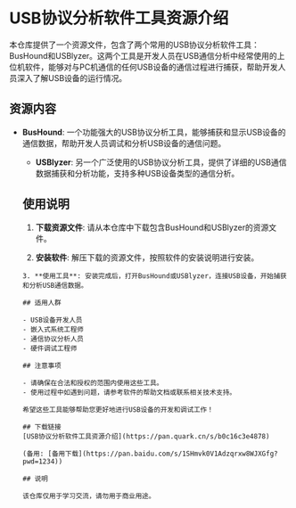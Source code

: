 # USB协议分析软件工具资源介绍

本仓库提供了一个资源文件，包含了两个常用的USB协议分析软件工具：BusHound和USBlyzer。这两个工具是开发人员在USB通信分析中经常使用的上位机软件，能够对与PC机通信的任何USB设备的通信过程进行捕获，帮助开发人员深入了解USB设备的运行情况。

## 资源内容

- **BusHound**: 一个功能强大的USB协议分析工具，能够捕获和显示USB设备的通信数据，帮助开发人员调试和分析USB设备的通信问题。

  - **USBlyzer**: 另一个广泛使用的USB协议分析工具，提供了详细的USB通信数据捕获和分析功能，支持多种USB设备类型的通信分析。

  ## 使用说明

  1. **下载资源文件**: 请从本仓库中下载包含BusHound和USBlyzer的资源文件。

    2. **安装软件**: 解压下载的资源文件，按照软件的安装说明进行安装。

      3. **使用工具**: 安装完成后，打开BusHound或USBlyzer，连接USB设备，开始捕获和分析USB通信数据。

      ## 适用人群

      - USB设备开发人员
      - 嵌入式系统工程师
      - 通信协议分析人员
      - 硬件调试工程师

      ## 注意事项

      - 请确保在合法和授权的范围内使用这些工具。
      - 使用过程中如遇到问题，请参考软件的帮助文档或联系相关技术支持。

      希望这些工具能够帮助您更好地进行USB设备的开发和调试工作！

      ## 下载链接
      [USB协议分析软件工具资源介绍](https://pan.quark.cn/s/b0c16c3e4878) 

      (备用: [备用下载](https://pan.baidu.com/s/1SHmvk0V1Adzqrxw8WJXGfg?pwd=1234))

      ## 说明

      该仓库仅用于学习交流，请勿用于商业用途。
